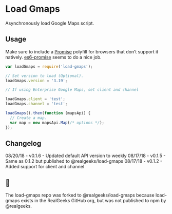 # Load Gmaps

Asynchronously load Google Maps script.

## Usage

Make sure to include a [Promise](https://developer.mozilla.org/en-US/docs/Web/JavaScript/Reference/Global_Objects/Promise) polyfill for browsers that don’t support it natively. [es6-promise](https://github.com/jakearchibald/es6-promise) seems to do a nice job.

```js
var loadGmaps = require('load-gmaps');

// Set version to load (Optional).
loadGmaps.version = '3.19';

// If using Enterprise Google Maps, set client and channel

loadGmaps.client = 'test';
loadGmaps.channel = 'test';

loadGmaps().then(function (mapsApi) {
  // Create a map.
  var map = new mapsApi.Map(/* options */);
});
```

## Changelog

08/20/18 - v0.1.6 - Updated default API version to weekly
08/17/18 - v0.1.5 - Same as 0.1.2 but published to @realgeeks/load-gmaps
08/17/18 - v0.1.2 - Added support for client and channel

## 🍴

The load-gmaps repo was forked to @realgeeks/load-gmaps because load-gmaps exists in the RealGeeks GitHub org,
but was not published to npm by @realgeeks.
